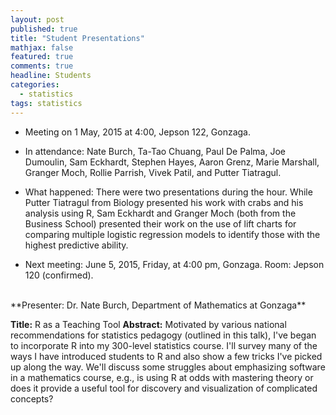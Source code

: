 ```yaml
---
layout: post
published: true
title: "Student Presentations"
mathjax: false
featured: true
comments: true
headline: Students
categories: 
  - statistics
tags: statistics
---
```


* Meeting on 1 May, 2015 at 4:00, Jepson 122, Gonzaga.
* In attendance: Nate Burch, Ta-Tao Chuang, Paul De Palma, Joe Dumoulin, Sam Eckhardt, Stephen Hayes, Aaron Grenz, Marie Marshall, Granger Moch, Rollie Parrish, Vivek Patil, and Putter Tiatragul. 

* What happened: There were two presentations during the hour. While Putter Tiatragul from Biology presented his work with crabs and his analysis using R, Sam Eckhardt and Granger Moch (both from the Business School) presented their work on the use of lift charts for comparing multiple logistic regression models to identify those with the highest predictive ability.  

* Next meeting: June 5, 2015, Friday, at 4:00 pm, Gonzaga. Room: Jepson 120 (confirmed). 
<br>
**Presenter: Dr. Nate Burch, Department of Mathematics at Gonzaga**

**Title:** R as a Teaching Tool
**Abstract:** Motivated by various national recommendations for statistics pedagogy (outlined in this talk), I've began to incorporate R into my 300-level statistics course. I'll survey many of the ways I have introduced students to R and also show a few tricks I've picked up along the way. We'll discuss some struggles about emphasizing software in a mathematics course, e.g., is using R at odds with mastering theory or does it provide a useful tool for discovery and visualization of complicated concepts? 




